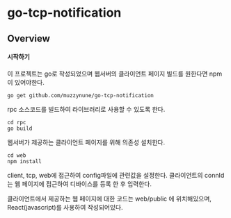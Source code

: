 # go-tcp-notification


## Overview

#### 시작하기

이 프로젝트는 go로 작성되었으며 웹서버의 클라이언트 페이지 빌드를 원한다면 npm이 있어야한다.

	go get github.com/muzzynune/go-tcp-notification

rpc 소스코드를 빌드하여 라이브러리로 사용할 수 있도록 한다.

	cd rpc
	go build

웹서버가 제공하는 클라이언트 페이지를 위해 의존성 설치한다.

	cd web
	npm install
	
client, tcp, web에 접근하여 config파일에 관련값을 설정한다.
클라이언트의 connId는 웹 페이지에 접근하여 디바이스를 등록 한 후 입력한다.

클라이언트에서 제공하는 웹 페이지에 대한 코드는 web/public 에 위치해있으며, React(javascript)를 사용하여 작성되어있다.
